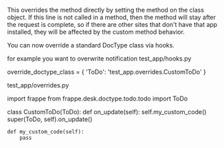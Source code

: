 This overrides the method directly by setting the method on the class object. If this line is not called in a method, then the method will stay after the request is complete, so if there are other sites that don't have that app installed, they will be affected by the custom method behavior.

You can now override a standard DocType class via hooks.

for example you want to overwrite notification
test_app/hooks.py

override_doctype_class = {
	'ToDo': 'test_app.overrides.CustomToDo'
}

test_app/overrides.py

import frappe
from frappe.desk.doctype.todo.todo import ToDo


class CustomToDo(ToDo):
	def on_update(self):
		self.my_custom_code()
		super(ToDo, self).on_update()

	def my_custom_code(self):
		pass